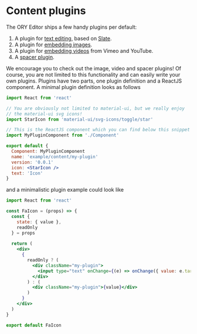 # Content plugins

The ORY Editor ships a few handy plugins per default:

1. A plugin for [text editing](https://github.com/ory-am/editor/tree/master/src/editor/plugins/content/slate),
based on [Slate](slatejs.org).
2. A plugin for [embedding images](https://github.com/ory-am/editor/tree/master/src/editor/plugins/content/image).
3. A plugin for [embedding videos](https://github.com/ory-am/editor/tree/master/src/editor/plugins/content/video) from Vimeo and YouTube.
4. A [spacer plugin](https://github.com/ory-am/editor/tree/master/src/editor/plugins/content/spacer).

We encourage you to check out the image, video and spacer plugins!
Of course, you are not limited to this functionality and can easily write
your own plugins. Plugins have two parts, one plugin definition and a
ReactJS component. A minimal plugin definition looks as follows

```jsx
import React from 'react'

// You are obviously not limited to material-ui, but we really enjoy
// the material-ui svg icons!
import StarIcon from 'material-ui/svg-icons/toggle/star'

// This is the ReactJS component which you can find below this snippet
import MyPluginComponent from './Component'

export default {
  Component: MyPluginComponent
  name: 'example/content/my-plugin'
  version: '0.0.1'
  icon: <StarIcon />
  text: 'Icon'
}
```

and a minimalistic plugin example could look like

```jsx
import React from 'react'

const FaIcon = (props) => {
  const {
    state: { value },
    readOnly
  } = props
  
  return (
    <div>
      {
        readOnly ? (
          <div className="my-plugin">
            <input type="text" onChange={(e) => onChange({ value: e.target.value })} value={value} />
          </div>
        ) : (
          <div className="my-plugin">{value}</div>
        )
      }
    </div>
  )
}

export default FaIcon
```

